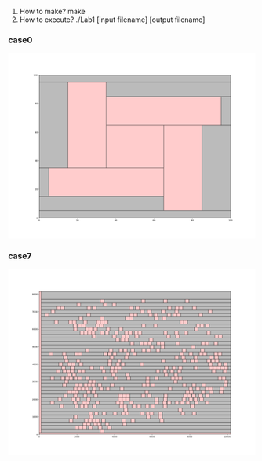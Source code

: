 1. How to make?
  make
2. How to execute?
  ./Lab1 [input filename] [output filename]  
  
 ### case0  
 ![image](https://github.com/yoyojs200602/PDA/blob/main/Lab1/case0.png)  
   
 ### case7  
  ![image](https://github.com/yoyojs200602/PDA/blob/main/Lab1/case7.png)
